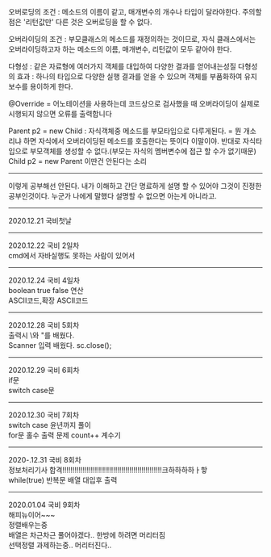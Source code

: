 오버로딩의 조건 : 메소드의 이름이 같고, 매개변수의 개수나 타입이 달라야한다. 주의할 점은 '리턴값만' 다른 것은 오버로딩을 할 수 없다.

오버라이딩의 조건 : 부모클래스의 메소드를 재정의하는 것이므로, 자식 클래스에서는 오버라이딩하고자 하는 메소드의 이름, 매개변수, 리턴값이 모두 같아야 한다.

다형성 : 같은 자료형에 여러가지 객체를 대입하여 다양한 결과를 얻어내는성질
다형성의 효과 : 하나의 타입으로 다양한 실행 결과를 얻을 수 있으며 객체를 부품화하여 유지보수를 용이하게 한다.

@Override = 어노테이션을 사용하는데 코드상으로 검사했을 때 오버라이딩이 실제로 시행되지 않으면 오류를 출력합니다

Parent p2 = new Child : 자식객체중 메소드를 부모타입으로 다루게된다. = 뭔 개소리냐 하면 자식에서 오버라이딩된 메소드를 호출한다는 뜻이다 이말이야. 반대로 자식타입으로 부모객체를 생성할 수 없다.(부모는 자식의 멤버변수에 접근 할 수가 없기때문)
Child p2 = new Parent 이딴건 안된다는 소리

--------------------------
이렇게 공부해선 안된다. 내가 이해하고 간단 명료하게 설명 할 수 있어야 그것이 진정한 공부인것이다. 누군가 나에게 말했다 설명할 수 없으면 아는게 아니라고.


----------------------------------
2020.12.21 국비첫날


-------------------------------------
2020.12.22 국비 2일차   
cmd에서 자바실행도 못하는 사람이 있어서 

---------------------------------------
2020.12.24 국비 4일차   
boolean true false 연산   
ASCII코드,확장 ASCII코드   

--------------------------------------
2020.12.28 국비 5회차   
출력시 \\와 \"를 배웠다.   
Scanner 입력 배웠다. sc.close();   

---------------------------------------
2020.12.29 국비 6회차   
if문   
switch case문   

---------------------------------------
2020.12.30 국비 7회차   
switch case 윤년까지 풀이   
for문 홀수 출력 문제
count++ 계수기

-----------------------------------------
2020-.12.31 국비 8회차   
정보처리기사 합격!!!!!!!!!!!!!!!!!!!!!!!!!!!!!!!!!!!!!!!!!!!!!!!!!크하하하하ㅏ핳    
while(true) 반복문
배열 대입후 출력   

-----------------------------------------
2020.01.04 국비 9회차   
해피뉴이어~~~   
정렬배우는중   
배열은 차근차근 풀어야겠다.. 한방에 하려면 머리터짐   
선택정렬 과제하는중.. 머리터진다..
